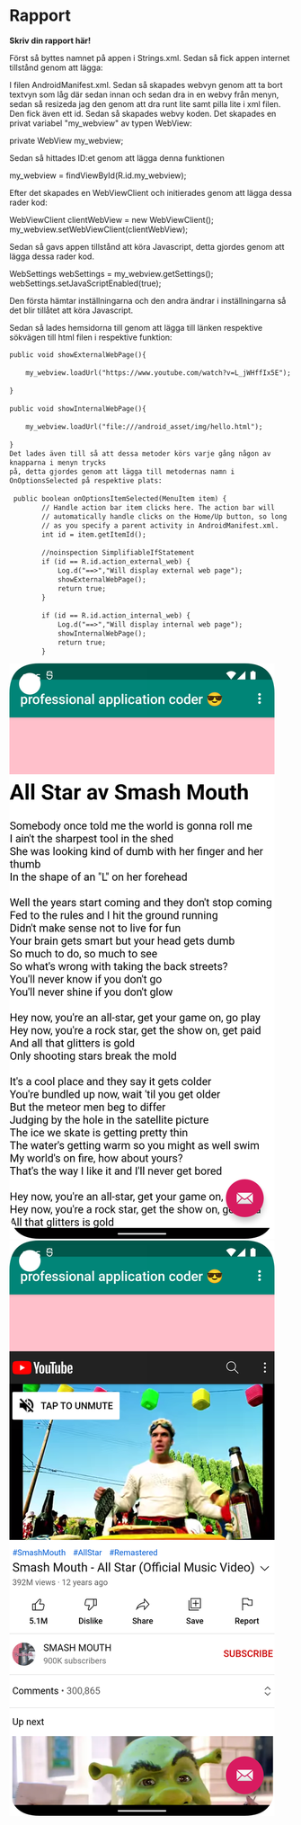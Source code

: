 
# Rapport

**Skriv din rapport här!**

Först så byttes namnet på appen i Strings.xml. Sedan så fick appen internet tillstånd genom att lägga:

 <uses-permission android:name="android.permission.INTERNET" />

I filen AndroidManifest.xml. Sedan så skapades webvyn genom att ta bort textvyn som låg där sedan innan
och sedan dra in en webvy från menyn, sedan så resizeda jag den genom att dra runt lite samt pilla
lite i xml filen. Den fick även ett id. Sedan så skapades webvy koden. Det skapades en privat variabel
"my_webview" av typen WebView:

private WebView my_webview;

Sedan så hittades ID:et genom att lägga denna funktionen

my_webview = findViewById(R.id.my_webview);

Efter det skapades en WebViewClient och initierades genom att lägga dessa rader kod:

WebViewClient clientWebView = new WebViewClient();
        my_webview.setWebViewClient(clientWebView);

Sedan så gavs appen tillstånd att köra Javascript, detta gjordes genom att lägga dessa rader kod.

WebSettings webSettings = my_webview.getSettings();
        webSettings.setJavaScriptEnabled(true);

Den första hämtar inställningarna och den andra ändrar i inställningarna så det blir tillåtet att
köra Javascript.

Sedan så lades hemsidorna till genom att lägga till länken respektive sökvägen till html filen i
respektive funktion:

    public void showExternalWebPage(){

        my_webview.loadUrl("https://www.youtube.com/watch?v=L_jWHffIx5E");

    }

    public void showInternalWebPage(){

        my_webview.loadUrl("file:///android_asset/img/hello.html");

    }
    Det lades även till så att dessa metoder körs varje gång någon av knapparna i menyn trycks
    på, detta gjordes genom att lägga till metodernas namn i OnOptionsSelected på respektive plats:

     public boolean onOptionsItemSelected(MenuItem item) {
            // Handle action bar item clicks here. The action bar will
            // automatically handle clicks on the Home/Up button, so long
            // as you specify a parent activity in AndroidManifest.xml.
            int id = item.getItemId();

            //noinspection SimplifiableIfStatement
            if (id == R.id.action_external_web) {
                Log.d("==>","Will display external web page");
                showExternalWebPage();
                return true;
            }

            if (id == R.id.action_internal_web) {
                Log.d("==>","Will display internal web page");
                showInternalWebPage();
                return true;
            }

![intern websida](Screenshot1.png)
![extern websida](Screenshot2.png)
